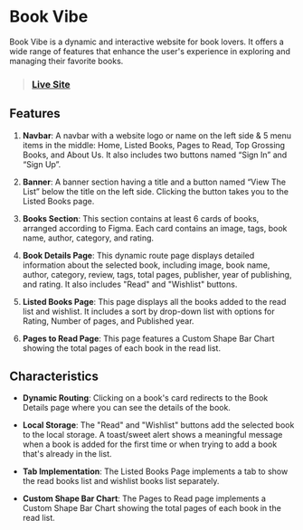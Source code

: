 # Book Vibe

Book Vibe is a dynamic and interactive website for book lovers. It offers a wide range of features that enhance the user's experience in exploring and managing their favorite books.

> ### **[Live Site](https://book-vibe-assingment-8.surge.sh)**

## Features

1. **Navbar**: A navbar with a website logo or name on the left side & 5 menu items in the middle: Home, Listed Books, Pages to Read, Top Grossing Books, and About Us. It also includes two buttons named “Sign In” and “Sign Up”.

2. **Banner**: A banner section having a title and a button named “View The List” below the title on the left side. Clicking the button takes you to the Listed Books page.

3. **Books Section**: This section contains at least 6 cards of books, arranged according to Figma. Each card contains an image, tags, book name, author, category, and rating.

4. **Book Details Page**: This dynamic route page displays detailed information about the selected book, including image, book name, author, category, review, tags, total pages, publisher, year of publishing, and rating. It also includes "Read" and "Wishlist" buttons.

5. **Listed Books Page**: This page displays all the books added to the read list and wishlist. It includes a sort by drop-down list with options for Rating, Number of pages, and Published year.

6. **Pages to Read Page**: This page features a Custom Shape Bar Chart showing the total pages of each book in the read list.

## Characteristics

- **Dynamic Routing**: Clicking on a book's card redirects to the Book Details page where you can see the details of the book.

- **Local Storage**: The "Read" and "Wishlist" buttons add the selected book to the local storage. A toast/sweet alert shows a meaningful message when a book is added for the first time or when trying to add a book that's already in the list.

- **Tab Implementation**: The Listed Books Page implements a tab to show the read books list and wishlist books list separately.

- **Custom Shape Bar Chart**: The Pages to Read page implements a Custom Shape Bar Chart showing the total pages of each book in the read list.
